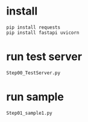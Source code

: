 
# install
```
pip install requests
pip install fastapi uvicorn
```

# run test server
```
Step00_TestServer.py
```

# run sample
```
Step01_sample1.py
```

